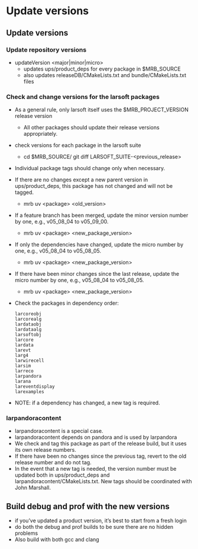 Update versions
====================================

Update versions
--------------------------------------

### Update repository versions

-   updateVersion \<major|minor|micro\>
    -   updates ups/product_deps for every package in \$MRB_SOURCE
    -   also updates releaseDB/CMakeLists.txt and bundle/CMakeLists.txt files

### Check and change versions for the larsoft packages

-   As a general rule, only larsoft itself uses the \$MRB_PROJECT_VERSION release version
    -   All other packages should update their release versions appropriately.
-   check versions for each package in the larsoft suite
    -   cd $MRB_SOURCE/<package>
            git diff LARSOFT_SUITE-<previous_release>

-   Individual package tags should change only when necessary.
-   If there are no changes except a new parent version in ups/product_deps, this package has not changed and will not be tagged.
    -   mrb uv \<package\> \<old_version\>
-   If a feature branch has been merged, update the minor version number by one, e.g., v05_08_04 to v05_09_00.
    -   mrb uv \<package\> \<new_package_version\>
-   If only the dependencies have changed, update the micro number by one, e.g., v05_08_04 to v05_08_05.
    -   mrb uv \<package\> \<new_package_version\>
-   If there have been minor changes since the last release, update the micro number by one, e.g., v05_08_04 to v05_08_05.
    -   mrb uv \<package\> \<new_package_version\>
-   Check the packages in dependency order:

        larcoreobj
        larcorealg
        lardataobj
        lardataalg
        larsoftobj
        larcore
        lardata
        larevt
        larg4
        larwirecell
        larsim
        larreco
        larpandora
        larana
        lareventdisplay
        larexamples

-   NOTE: if a dependency has changed, a new tag is required.

### larpandoracontent

-   larpandoracontent is a special case.
-   larpandoracontent depends on pandora and is used by larpandora
-   We check and tag this package as part of the release build, but it uses its own release numbers.
-   If there have been no changes since the previous tag, revert to the old release number and do not tag.
-   In the event that a new tag is needed, the version number must be updated both in ups/product_deps and larpandoracontent/CMakeLists.txt. New tags should be coordinated with John Marshall.

Build debug and prof with the new versions
------------------------------------------------------------------------------------------

-   if you’ve updated a product version, it’s best to start from a fresh login
-   do both the debug and prof builds to be sure there are no hidden problems
-   Also build with both gcc and clang
